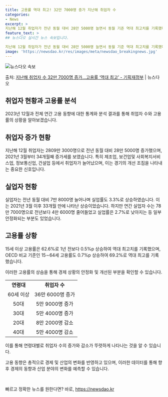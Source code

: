 ```yaml
---
title: 고용률 역대 최고! 32만 7000명 증가 지난해 취업자 수
categories:
- News
excerpt: >
지난해 12월 취업자가 전년 동월 대비 28만 5000명 늘면서 동월 기준 역대 최고치를 기록했다. 지난해 …
feature_text: >
## 뉴스다오 실시간 뉴스 속보입니다.

지난해 12월 취업자가 전년 동월 대비 28만 5000명 늘면서 동월 기준 역대 최고치를 기록했다. 지난해 …
image: 'https://newsdao.kr/res/images/meta/newsdao_breakingnews.jpg'
---
```


![뉴스다오 속보](https://newsdao.kr/res/images/meta/newsdao_breakingnews.jpg)

<p>출처: <a href="https://newsdao.kr/2964" rel="dofollow">지난해 취업자 수 32만 7000명 증가…고용률 ‘역대 최고’ - 기획재정부</a> | 뉴스다오</p>

<h2 data-ke-size="size26">취업자 현황과 고용률 분석</h2>
<p data-ke-size="size16">2023년 12월과 전체 연간 고용 동향에 대한 통계와 분석 결과를 통해 취업자 수와 고용률의 상황을 알아보겠습니다.</p>

<h2 data-ke-size="size24">취업자 증가 현황</h2>
<p data-ke-size="size16">지난해 12월 취업자는 2809만 3000명으로 전년 동월 대비 28만 5000명 증가했으며, 2021년 3월부터 34개월째 증가세를 보였습니다. 특히 제조업, 보건업및 사회복지서비스업, 정보통신업, 건설업 등에서 취업자가 늘어났으며, 이는 경기의 개선 조짐을 나타내는 중요한 신호입니다.</p>

<h2 data-ke-size="size24">실업자 현황</h2>
<p data-ke-size="size16">실업자는 전년 동월 대비 7만 8000명 늘어나며 실업률도 3.3%로 상승하였습니다. 이는 2021년 3월 이후 33개월 만에 나타난 상승이었습니다. 하지만 연간 실업자 수는 78만 7000명으로 전년보다 4만 6000명 줄어들었고 실업률은 2.7%로 낮아지는 등 일부 안정화되는 부분도 있었습니다.</p>

<h2 data-ke-size="size24">고용률 상황</h2>
<p data-ke-size="size16">15세 이상 고용률은 62.6%로 1년 전보다 0.5%p 상승하여 역대 최고치를 기록했으며, OECD 비교 기준인 15∼64세 고용률도 0.7%p 상승하여 69.2%로 역대 최고를 기록했습니다.</p>
<p data-ke-size="size16">이러한 고용률의 상슴을 통해 경제 상황의 안정화 및 개선된 부분을 확인할 수 있습니다.</p>

<table>
	<tr>
		<td style="text-align: center; height: 17px;"><b>연령대</b></td>
		<td style="text-align: center; height: 17px;"><b>취업자 수</b></td>
	</tr>
	<tr>
		<td style="text-align: center; height: 17px;">60세 이상</td>
		<td style="text-align: center; height: 17px;">36만 6000명 증가</td>
	</tr>
	<tr>
		<td style="text-align: center; height: 17px;">50대</td>
		<td style="text-align: center; height: 17px;">5만 9000명 증가</td>
	</tr>
	<tr>
		<td style="text-align: center; height: 17px;">30대</td>
		<td style="text-align: center; height: 17px;">5만 4000명 증가</td>
	</tr>
	<tr>
		<td style="text-align: center; height: 17px;">20대</td>
		<td style="text-align: center; height: 17px;">8만 2000명 감소</td>
	</tr>
	<tr>
		<td style="text-align: center; height: 17px;">40대</td>
		<td style="text-align: center; height: 17px;">5만 4000명 감소</td>
	</tr>
</table>
<p data-ke-size="size16">이를 통해 연령대별로 취업자 수의 증가와 감소가 뚜렷하게 나타나는 것을 알 수 있습니다.</p>
<p data-ke-size="size16">고용 동향은 총적으로 경제 및 산업의 변화를 반영하고 있으며, 이러한 데이터를 통해 향후 경제의 동향과 산업 분야의 변화를 예측할 수 있습니다.</p>
<p data-ke-size="size16">&nbsp;</p> 

빠르고 정확한 뉴스를 원한다면? 바로, <a href="https://newsdao.kr" rel="dofollow">https://newsdao.kr</a>


    
